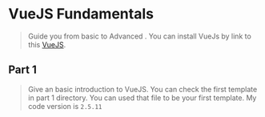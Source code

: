 # VueJS Fundamentals
> Guide you from basic to Advanced . You can install VueJs by link to this [VueJS](https://cdn.jsdelivr.net/npm/vue).

## Part 1
> Give an basic introduction to VueJS. You can check the first template in part 1 directory. You can used that file to be your first template. My code version is  `2.5.11`
